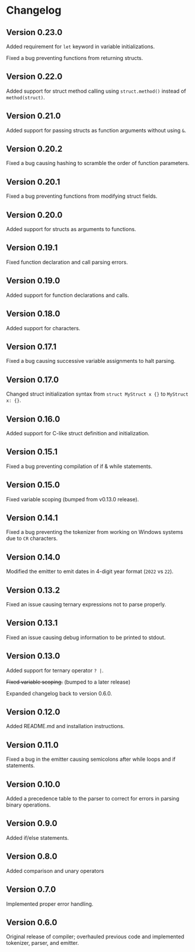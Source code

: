 # Changelog

## Version 0.23.0

Added requirement for `let` keyword in variable initializations.

Fixed a bug preventing functions from returning structs.

## Version 0.22.0

Added support for struct method calling using `struct.method()` instead of `method(struct)`.

## Version 0.21.0

Added support for passing structs as function arguments without using `&`.

## Version 0.20.2

Fixed a bug causing hashing to scramble the order of function parameters.

## Version 0.20.1

Fixed a bug preventing functions from modifying struct fields.

## Version 0.20.0

Added support for structs as arguments to functions.

## Version 0.19.1

Fixed function declaration and call parsing errors.

## Version 0.19.0

Added support for function declarations and calls.

## Version 0.18.0

Added support for characters.

## Version 0.17.1

Fixed a bug causing successive variable assignments to halt parsing.

## Version 0.17.0

Changed struct initialization syntax from `struct MyStruct x {}` to `MyStruct x: {}`. 

## Version 0.16.0

Added support for C-like struct definition and initialization.

## Version 0.15.1

Fixed a bug preventing compilation of if & while statements.

## Version 0.15.0

Fixed variable scoping (bumped from v0.13.0 release).

## Version 0.14.1

Fixed a bug preventing the tokenizer from working on Windows systems due to `CR` characters.

## Version 0.14.0

Modified the emitter to emit dates in 4-digit year format (`2022` vs `22`).

## Version 0.13.2

Fixed an issue causing ternary expressions not to parse properly.

## Version 0.13.1

Fixed an issue causing debug information to be printed to stdout.

## Version 0.13.0

Added support for ternary operator `? |`.

~~Fixed variable scoping.~~ (bumped to a later release)

Expanded changelog back to version 0.6.0.

## Version 0.12.0

Added README.md and installation instructions.

## Version 0.11.0

Fixed a bug in the emitter causing semicolons after while loops and if statements.

## Version 0.10.0

Added a precedence table to the parser to correct for errors in parsing binary operations.

## Version 0.9.0

Added if/else statements.

## Version 0.8.0

Added comparison and unary operators

## Version 0.7.0

Implemented proper error handling.

## Version 0.6.0

Original release of compiler; overhauled previous code and implemented tokenizer, parser, and emitter.